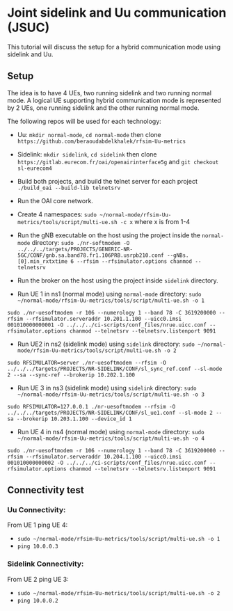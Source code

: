 # Joint sidelink and Uu communication (JSUC)
This tutorial will discuss the setup for a hybrid communication mode using sidelink and Uu.

## Setup
The idea is to have 4 UEs, two running sidelink and two running normal mode. A logical UE supporting hybrid communication mode is represented by 2 UEs, one running sidelink and the other running normal mode.

The following repos will be used for each technology:
- Uu: `mkdir normal-mode`, `cd normal-mode` then clone `https://github.com/beraoudabdelkhalek/rfsim-Uu-metrics`
- Sidelink: `mkdir sidelink`, `cd sidelink` then clone `https://gitlab.eurecom.fr/oai/openairinterface5g` and `git checkout sl-eurecom4`

- Build both projects, and build the telnet server for each project `./build_oai --build-lib telnetsrv`
- Run the OAI core network.
- Create 4 namespaces: `sudo ~/normal-mode/rfsim-Uu-metrics/tools/script/multi-ue.sh -c x` where x is from 1-4
- Run the gNB executable on the host using the project inside the `normal-mode` directory:
```sudo ./nr-softmodem -O ../../../targets/PROJECTS/GENERIC-NR-5GC/CONF/gnb.sa.band78.fr1.106PRB.usrpb210.conf --gNBs.[0].min_rxtxtime 6 --rfsim --rfsimulator.options chanmod --telnetsrv```
- Run the broker on the host using the project inside `sidelink` directory.
- Run UE 1 in ns1 (normal mode) using `normal-mode` directory:
`sudo ~/normal-mode/rfsim-Uu-metrics/tools/script/multi-ue.sh -o 1`

```sudo ./nr-uesoftmodem -r 106 --numerology 1 --band 78 -C 3619200000 --rfsim --rfsimulator.serveraddr 10.201.1.100 --uicc0.imsi 001010000000001 -O ../../../ci-scripts/conf_files/nrue.uicc.conf --rfsimulator.options chanmod --telnetsrv --telnetsrv.listenport 9091```

- Run UE2 in ns2 (sidelink mode) using `sidelink` directory:
`sudo ~/normal-mode/rfsim-Uu-metrics/tools/script/multi-ue.sh -o 2`

```sudo RFSIMULATOR=server ./nr-uesoftmodem --rfsim -O ../../../targets/PROJECTS/NR-SIDELINK/CONF/sl_sync_ref.conf --sl-mode 2 --sa --sync-ref --brokerip 10.202.1.100```

- Run UE 3 in ns3 (sidelink mode) using `sidelink` directory:
`sudo ~/normal-mode/rfsim-Uu-metrics/tools/script/multi-ue.sh -o 3`

```sudo RFSIMULATOR=127.0.0.1 ./nr-uesoftmodem --rfsim -O ../../../targets/PROJECTS/NR-SIDELINK/CONF/sl_ue1.conf --sl-mode 2 --sa --brokerip 10.203.1.100 --device_id 1```

- Run UE 4 in ns4 (normal mode) using `normal-mode` directory:
`sudo ~/normal-mode/rfsim-Uu-metrics/tools/script/multi-ue.sh -o 4`

```sudo ./nr-uesoftmodem -r 106 --numerology 1 --band 78 -C 3619200000 --rfsim --rfsimulator.serveraddr 10.204.1.100 --uicc0.imsi 001010000000002 -O ../../../ci-scripts/conf_files/nrue.uicc.conf --rfsimulator.options chanmod --telnetsrv --telnetsrv.listenport 9091```

## Connectivity test

### Uu Connectivity:
From UE 1 ping UE 4:
- `sudo ~/normal-mode/rfsim-Uu-metrics/tools/script/multi-ue.sh -o 1`
- `ping 10.0.0.3`

### Sidelink Connectivity:
From UE 2 ping UE 3:
- `sudo ~/normal-mode/rfsim-Uu-metrics/tools/script/multi-ue.sh -o 2`
- `ping 10.0.0.2`
